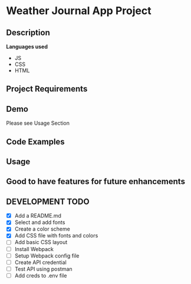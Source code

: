# Weather Journal App Project

## Description
**Languages used**
- JS
- CSS
- HTML

## Project Requirements


## Demo
Please see Usage Section


## Code Examples


## Usage


## Good to have features for future enhancements


## DEVELOPMENT TODO
- [x] Add a README.md
- [x] Select and add fonts
- [x] Create a color scheme
- [x] Add CSS file with fonts and colors
- [ ] Add basic CSS layout
- [ ] Install Webpack
- [ ] Setup Webpack config file
- [ ] Create API credential
- [ ] Test API using postman
- [ ] Add creds to .env file
